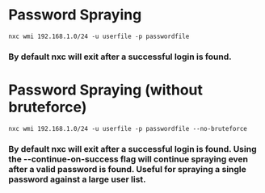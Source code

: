 # Password Spraying

    nxc wmi 192.168.1.0/24 -u userfile -p passwordfile

### By default nxc will exit after a successful login is found.

# Password Spraying (without bruteforce)

    nxc wmi 192.168.1.0/24 -u userfile -p passwordfile --no-bruteforce

### By default nxc will exit after a successful login is found. Using the --continue-on-success flag will continue spraying even after a valid password is found. Useful for spraying a single password against a large user list.
